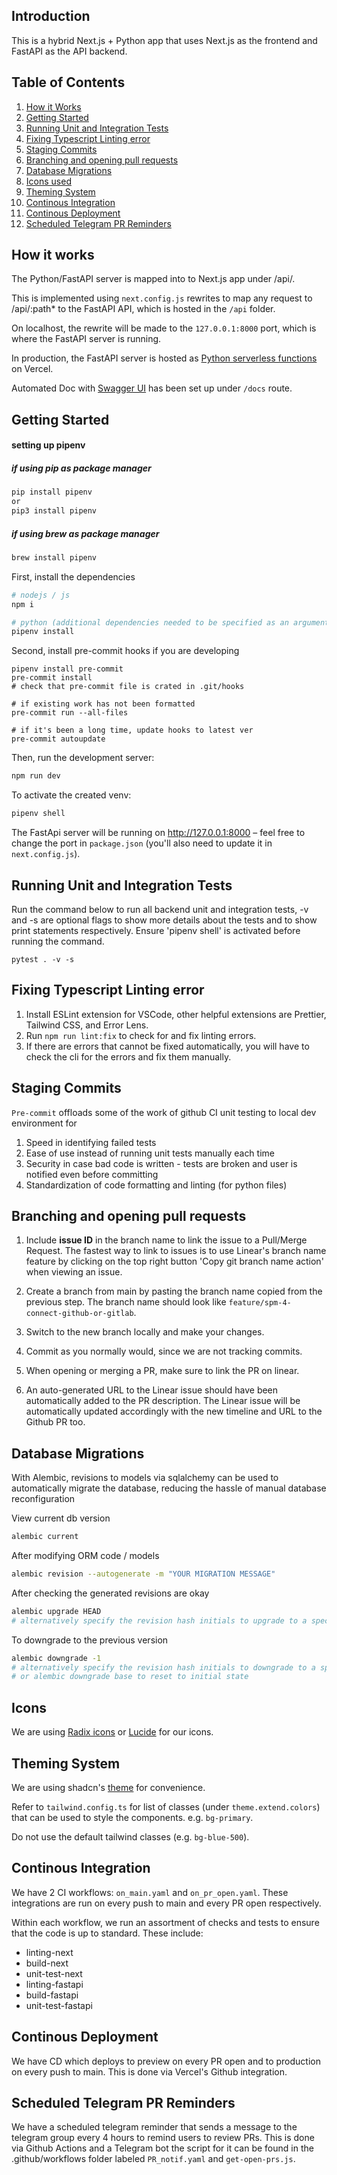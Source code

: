## Introduction

This is a hybrid Next.js + Python app that uses Next.js as the frontend and FastAPI as the API backend.

## Table of Contents

1. [How it Works](#how-it-works)
2. [Getting Started](#getting-started)
3. [Running Unit and Integration Tests](#running-unit-and-integration-tests)
4. [Fixing Typescript Linting error](#fixing-typescript-linting-error)
5. [Staging Commits](#staging-commits)
6. [Branching and opening pull requests](#branching-and-opening-pull-requests)
7. [Database Migrations](#database-migrations)
8. [Icons used](#icons)
9. [Theming System](#theming-system)
10. [Continous Integration](#continous-integration)
11. [Continous Deployment](#continous-deployment)
12. [Scheduled Telegram PR Reminders](#scheduled-telegram-pr-reminders)

## How it works

The Python/FastAPI server is mapped into to Next.js app under /api/.

This is implemented using `next.config.js` rewrites to map any request to /api/:path* to the FastAPI API, which is hosted in the `/api` folder.

On localhost, the rewrite will be made to the `127.0.0.1:8000` port, which is where the FastAPI server is running.

In production, the FastAPI server is hosted as [Python serverless functions](https://vercel.com/docs/functions/serverless-functions/runtimes/python) on Vercel.

Automated Doc with [Swagger UI](https://fastapi.tiangolo.com/features/) has been set up under `/docs` route.

## Getting Started

#### setting up pipenv
##### if using pip as package manager
```bash
pip install pipenv
or
pip3 install pipenv
```
##### if using brew as package manager
```bash
brew install pipenv
```

First, install the dependencies
```bash
# nodejs / js
npm i

# python (additional dependencies needed to be specified as an argument after 'install', pipfile will auto update)
pipenv install 
```

Second, install pre-commit hooks if you are developing 
```
pipenv install pre-commit
pre-commit install
# check that pre-commit file is crated in .git/hooks

# if existing work has not been formatted
pre-commit run --all-files

# if it's been a long time, update hooks to latest ver
pre-commit autoupdate

```

Then, run the development server:
```bash
npm run dev
```

To activate the created venv:
```bash
pipenv shell
```

The FastApi server will be running on http://127.0.0.1:8000 – feel free to change the port in `package.json` (you'll also need to update it in `next.config.js`).

## Running Unit and Integration Tests

Run the command below to run all backend unit and integration tests, -v and -s are optional flags to show more details about the tests and to show print statements respectively. Ensure 'pipenv shell' is activated before running the command.
```
pytest . -v -s
```

## Fixing Typescript Linting error 

1. Install ESLint extension for VSCode, other helpful extensions are Prettier, Tailwind CSS, and Error Lens.
2. Run `npm run lint:fix` to check for and fix linting errors.
3. If there are errors that cannot be fixed automatically, you will have to check the cli for the errors and fix them manually.

## Staging Commits

`Pre-commit` offloads some of the work of github CI unit testing to local dev environment for
1. Speed in identifying failed tests
2. Ease of use instead of running unit tests manually each time
3. Security in case bad code is written - tests are broken and user is notified even before committing
4. Standardization of code formatting and linting (for python files)

## Branching and opening pull requests

1. Include **issue ID** in the branch name to link the issue to a Pull/Merge Request. The fastest way to link to issues is to use Linear's branch name feature by clicking on the top right button 'Copy git branch name action' when viewing an issue.

2. Create a branch from main by pasting the branch name copied from the previous step. The branch name should look like `feature/spm-4-connect-github-or-gitlab`.

3. Switch to the new branch locally and make your changes.

4. Commit as you normally would, since we are not tracking commits.

5. When opening or merging a PR, make sure to link the PR on linear.

6. An auto-generated URL to the Linear issue should have been automatically added to the PR description. The Linear issue will be automatically updated accordingly with the new timeline and URL to the Github PR too.

## Database Migrations

With Alembic, revisions to models via sqlalchemy can be used to automatically migrate the database, reducing the hassle of manual database reconfiguration 

View current db version
```bash
alembic current
```

After modifying ORM code / models
```bash
alembic revision --autogenerate -m "YOUR MIGRATION MESSAGE"
```

After checking the generated revisions are okay
```bash
alembic upgrade HEAD 
# alternatively specify the revision hash initials to upgrade to a specific version
```

To downgrade to the previous version
```bash
alembic downgrade -1
# alternatively specify the revision hash initials to downgrade to a specific version 
# or alembic downgrade base to reset to initial state
```

## Icons

We are using [Radix icons](https://www.radix-ui.com/icons) or [Lucide](https://lucide.dev/) for our icons.

## Theming System

We are using shadcn's [theme](https://ui.shadcn.com/themes) for convenience.

Refer to `tailwind.config.ts` for list of classes (under `theme.extend.colors`) that can be used to style the components. e.g. `bg-primary`.

Do not use the default tailwind classes (e.g. `bg-blue-500`).

## Continous Integration

We have 2 CI workflows: `on_main.yaml` and `on_pr_open.yaml`. These integrations are run on every push to main and every PR open respectively.

Within each workflow, we run an assortment of checks and tests to ensure that the code is up to standard. These include:
- linting-next
- build-next
- unit-test-next
- linting-fastapi
- build-fastapi
- unit-test-fastapi

## Continous Deployment

We have CD which deploys to preview on every PR open and to production on every push to main. This is done via Vercel's Github integration.

## Scheduled Telegram PR Reminders

We have a scheduled telegram reminder that sends a message to the telegram group every 4 hours to remind users to review PRs. This is done via Github Actions and a Telegram bot the script for it can be found in the .github/workflows folder labeled `PR_notif.yaml` and `get-open-prs.js`.